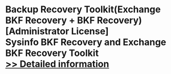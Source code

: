 # Backup Recovery Toolkit(Exchange BKF Recovery + BKF Recovery)[Administrator License]<br />Sysinfo BKF Recovery and Exchange BKF Recovery Toolkit<br />[>> Detailed information](https://secure.shareit.com/shareit/product.html?productid=300999444&affiliateid=200057808)